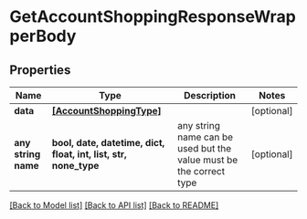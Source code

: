 # GetAccountShoppingResponseWrapperBody


## Properties
Name | Type | Description | Notes
------------ | ------------- | ------------- | -------------
**data** | [**[AccountShoppingType]**](AccountShoppingType.md) |  | [optional] 
**any string name** | **bool, date, datetime, dict, float, int, list, str, none_type** | any string name can be used but the value must be the correct type | [optional]

[[Back to Model list]](../README.md#documentation-for-models) [[Back to API list]](../README.md#documentation-for-api-endpoints) [[Back to README]](../README.md)


